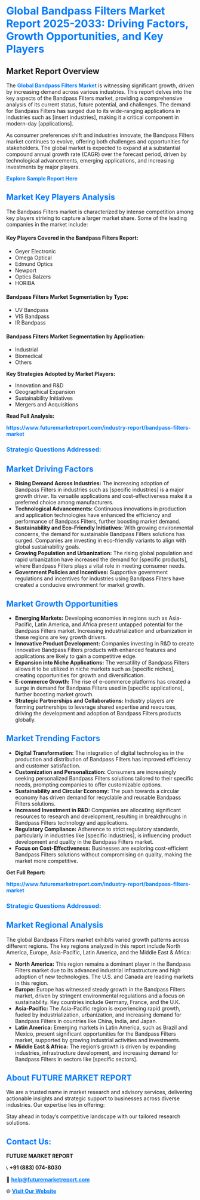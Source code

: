 <h1 style="color: #007BFF;">Global Bandpass Filters Market Report 2025-2033: Driving Factors, Growth Opportunities, and Key Players</h1>

<section id="overview">
<h2>Market Report Overview</h2>
<p>The <a href="https://www.futuremarketreport.com/industry-report/bandpass-filters-market" style="color: #007BFF; text-decoration: none;"><strong>Global Bandpass Filters Market</strong></a> is witnessing significant growth, driven by increasing demand across various industries. This report delves into the key aspects of the Bandpass Filters market, providing a comprehensive analysis of its current status, future potential, and challenges. The demand for Bandpass Filters has surged due to its wide-ranging applications in industries such as [insert industries], making it a critical component in modern-day [applications].</p>
<p>As consumer preferences shift and industries innovate, the Bandpass Filters market continues to evolve, offering both challenges and opportunities for stakeholders. The global market is expected to expand at a substantial compound annual growth rate (CAGR) over the forecast period, driven by technological advancements, emerging applications, and increasing investments by major players.</p>
</section>

<section id="overview">
<p><a href="https://www.futuremarketreport.com/request-sample/reportId=76886" style="color: #007BFF; text-decoration: none;"><strong>Explore Sample Report Here</strong></a></p>
</section>

<section id="key-players">
<h2 style="color: #007BFF;">Market Key Players Analysis</h2>
<p>The Bandpass Filters market is characterized by intense competition among key players striving to capture a larger market share. Some of the leading companies in the market include:</p>
<h4>Key Players Covered in the Bandpass Filters Report:</h4>
<ul><li>Geyer Electronic</li><li>Omega Optical</li><li>Edmund Optics</li><li>Newport</li><li>Optics Balzers</li><li>HORIBA</li></ul>
<h4>Bandpass Filters Market Segmentation by Type:</h4>
<ul><li>UV Bandpass</li><li>VIS Bandpass</li><li>IR Bandpass</li></ul>

<h4>Bandpass Filters Market Segmentation by Application:</h4>
<ul><li>Industrial</li><li>Biomedical</li><li>Others</li></ul>
<p><strong>Key Strategies Adopted by Market Players:</strong></p>
<ul>
<li>Innovation and R&D</li>
<li>Geographical Expansion</li>
<li>Sustainability Initiatives</li>
<li>Mergers and Acquisitions</li>
</ul>
</section>

<section>
<p><strong>Read Full Analysis: </strong></p><a href="https://www.futuremarketreport.com/industry-report/bandpass-filters-market" style="color: #007BFF; text-decoration: none;"><strong>https://www.futuremarketreport.com/industry-report/bandpass-filters-market</strong></a>
<h3 style="color: #007BFF;">Strategic Questions Addressed:</h3>
</section>

<section id="driving-factors">
<h2 style="color: #007BFF;">Market Driving Factors</h2>
<ul>
<li><strong>Rising Demand Across Industries:</strong> The increasing adoption of Bandpass Filters in industries such as [specific industries] is a major growth driver. Its versatile applications and cost-effectiveness make it a preferred choice among manufacturers.</li>
<li><strong>Technological Advancements:</strong> Continuous innovations in production and application technologies have enhanced the efficiency and performance of Bandpass Filters, further boosting market demand.</li>
<li><strong>Sustainability and Eco-Friendly Initiatives:</strong> With growing environmental concerns, the demand for sustainable Bandpass Filters solutions has surged. Companies are investing in eco-friendly variants to align with global sustainability goals.</li>
<li><strong>Growing Population and Urbanization:</strong> The rising global population and rapid urbanization have increased the demand for [specific products], where Bandpass Filters plays a vital role in meeting consumer needs.</li>
<li><strong>Government Policies and Incentives:</strong> Supportive government regulations and incentives for industries using Bandpass Filters have created a conducive environment for market growth.</li>
</ul>
</section>

<section id="growth-opportunities">
<h2 style="color: #007BFF;">Market Growth Opportunities</h2>
<ul>
<li><strong>Emerging Markets:</strong> Developing economies in regions such as Asia-Pacific, Latin America, and Africa present untapped potential for the Bandpass Filters market. Increasing industrialization and urbanization in these regions are key growth drivers.</li>
<li><strong>Innovative Product Development:</strong> Companies investing in R&D to create innovative Bandpass Filters products with enhanced features and applications are likely to gain a competitive edge.</li>
<li><strong>Expansion into Niche Applications:</strong> The versatility of Bandpass Filters allows it to be utilized in niche markets such as [specific niches], creating opportunities for growth and diversification.</li>
<li><strong>E-commerce Growth:</strong> The rise of e-commerce platforms has created a surge in demand for Bandpass Filters used in [specific applications], further boosting market growth.</li>
<li><strong>Strategic Partnerships and Collaborations:</strong> Industry players are forming partnerships to leverage shared expertise and resources, driving the development and adoption of Bandpass Filters products globally.</li>
</ul>
</section>

<section id="trending-factors">
<h2 style="color: #007BFF;">Market Trending Factors</h2>
<ul>
<li><strong>Digital Transformation:</strong> The integration of digital technologies in the production and distribution of Bandpass Filters has improved efficiency and customer satisfaction.</li>
<li><strong>Customization and Personalization:</strong> Consumers are increasingly seeking personalized Bandpass Filters solutions tailored to their specific needs, prompting companies to offer customizable options.</li>
<li><strong>Sustainability and Circular Economy:</strong> The push towards a circular economy has driven demand for recyclable and reusable Bandpass Filters solutions.</li>
<li><strong>Increased Investment in R&D:</strong> Companies are allocating significant resources to research and development, resulting in breakthroughs in Bandpass Filters technology and applications.</li>
<li><strong>Regulatory Compliance:</strong> Adherence to strict regulatory standards, particularly in industries like [specific industries], is influencing product development and quality in the Bandpass Filters market.</li>
<li><strong>Focus on Cost-Effectiveness:</strong> Businesses are exploring cost-efficient Bandpass Filters solutions without compromising on quality, making the market more competitive.</li>
</ul>
</section>

<section>
<p><strong>Get Full Report: </strong></p><a href="https://www.futuremarketreport.com/industry-report/bandpass-filters-market" style="color: #007BFF; text-decoration: none;"><strong>https://www.futuremarketreport.com/industry-report/bandpass-filters-market</strong></a>
<h3 style="color: #007BFF;">Strategic Questions Addressed:</h3>
</section>


<section id="regional-analysis">
<h2 style="color: #007BFF;">Market Regional Analysis</h2>
<p>The global Bandpass Filters market exhibits varied growth patterns across different regions. The key regions analyzed in this report include North America, Europe, Asia-Pacific, Latin America, and the Middle East & Africa:</p>
<ul>
<li><strong>North America:</strong> This region remains a dominant player in the Bandpass Filters market due to its advanced industrial infrastructure and high adoption of new technologies. The U.S. and Canada are leading markets in this region.</li>
<li><strong>Europe:</strong> Europe has witnessed steady growth in the Bandpass Filters market, driven by stringent environmental regulations and a focus on sustainability. Key countries include Germany, France, and the U.K.</li>
<li><strong>Asia-Pacific:</strong> The Asia-Pacific region is experiencing rapid growth, fueled by industrialization, urbanization, and increasing demand for Bandpass Filters in countries like China, India, and Japan.</li>
<li><strong>Latin America:</strong> Emerging markets in Latin America, such as Brazil and Mexico, present significant opportunities for the Bandpass Filters market, supported by growing industrial activities and investments.</li>
<li><strong>Middle East & Africa:</strong> The region’s growth is driven by expanding industries, infrastructure development, and increasing demand for Bandpass Filters in sectors like [specific sectors].</li>
</ul>
</section>

<footer>
<h2 style="color: #007BFF;">About FUTURE MARKET REPORT</h2>
<p>We are a trusted name in market research and advisory services, delivering actionable insights and strategic support to businesses across diverse industries. Our expertise lies in offering:</p>

<p>Stay ahead in today’s competitive landscape with our tailored research solutions.</p>

<h2 style="color: #007BFF;">Contact Us:</h2>
<p><strong>FUTURE MARKET REPORT</strong></p>
<p>📞 <strong>+91 (883) 074-8030</strong></p>
<p>📧 <strong><a href="mailto:help@futuremarketreport.com" style="color: #007BFF;">help@futuremarketreport.com</a></strong></p>
<p>🌐 <strong><a href="https://www.futuremarketreport.com/" style="color: #007BFF;">Visit Our Website</a></strong></p>
</footer>